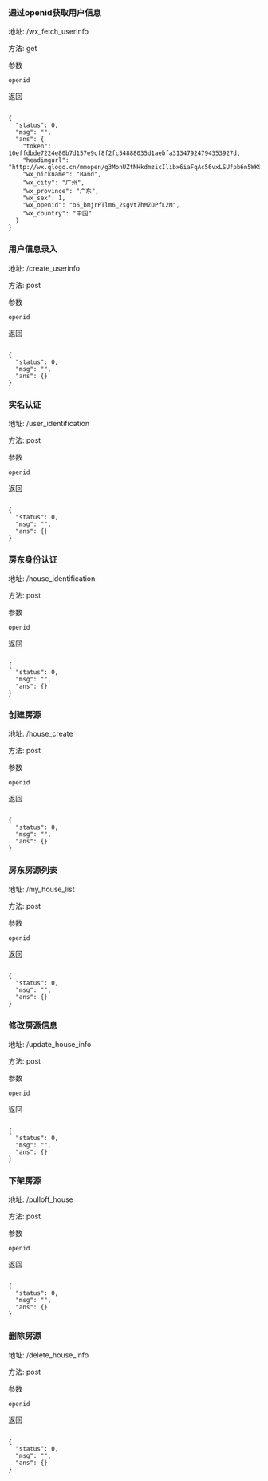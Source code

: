### 通过openid获取用户信息
地址: /wx_fetch_userinfo

方法: get

参数
```
openid
```

返回
```

{
  "status": 0,
  "msg": "",
  "ans": {
  	"token": 10effdbde7224e80b7d157e9cf8f2fc54888035d1aebfa31347924794353927d,
    "headimgurl": "http://wx.qlogo.cn/mmopen/g3MonUZtNHkdmzicIlibx6iaFqAc56vxLSUfpb6n5WKSYVY0ChQKkiaJSgQ1dZuTOgvLLrhJbERQQ4eMsv84eavHiaiceqxibJxCfHe/0",
    "wx_nickname": "Band",
    "wx_city": "广州",
    "wx_province": "广东",
    "wx_sex": 1,
    "wx_openid": "o6_bmjrPTlm6_2sgVt7hMZOPfL2M",
    "wx_country": "中国"
  }
}
```

### 用户信息录入
地址: /create_userinfo

方法: post

参数
```
openid
```

返回
```

{
  "status": 0,
  "msg": "",
  "ans": {}
}
```

### 实名认证
地址: /user_identification

方法: post

参数
```
openid
```

返回
```

{
  "status": 0,
  "msg": "",
  "ans": {}
}
```

### 房东身份认证
地址: /house_identification

方法: post

参数
```
openid
```

返回
```

{
  "status": 0,
  "msg": "",
  "ans": {}
}
```

### 创建房源
地址: /house_create

方法: post

参数
```
openid
```

返回
```

{
  "status": 0,
  "msg": "",
  "ans": {}
}
```

### 房东房源列表
地址: /my_house_list

方法: post

参数
```
openid
```

返回
```

{
  "status": 0,
  "msg": "",
  "ans": {}
}
```

### 修改房源信息
地址: /update_house_info

方法: post

参数
```
openid
```

返回
```

{
  "status": 0,
  "msg": "",
  "ans": {}
}
```

### 下架房源
地址: /pulloff_house

方法: post

参数
```
openid
```

返回
```

{
  "status": 0,
  "msg": "",
  "ans": {}
}
```

### 删除房源
地址: /delete_house_info

方法: post

参数
```
openid
```

返回
```

{
  "status": 0,
  "msg": "",
  "ans": {}
}
```
